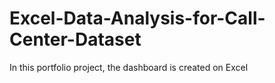 # Excel-Data-Analysis-for-Call-Center-Dataset
In this portfolio project, the dashboard is created on Excel
